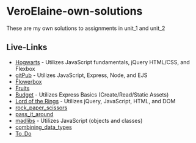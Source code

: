 # VeroElaine-own-solutions
These are my own solutions to assignments in unit_1 and unit_2

## Live-Links
 * [Hogwarts](https://veroelaine.github.io/VeroElaine-own-solutions/Hogwarts/) - Utilizes JavaScript fundamentals, jQuery
HTML/CSS, and Flexbox
 * [gitPub]() - Utilizes JavaScript, Express, Node, and EJS
 * [Flowerbox](https://veroelaine.github.io/VeroElaine-own-solutions/Flowerbox/)
 * [Fruits]()
 * [Budget]() - Utilizes Express Basics (Create/Read/Static Assets)
 * [Lord of the Rings](https://veroelaine.github.io/VeroElaine-own-solutions/Lord_of_the_Rings/) - Utilizes jQuery, JavaScript, HTML, and DOM
 * [rock_paper_scissors]()
 * [pass_it_around]()
 * [madlibs]() - Utilizes JavaScript (objects and classes)
 * [combining_data_types]()
 * [To_Do](https://veroelaine.github.io/VeroElaine-own-solutions/To_Do_App/)
